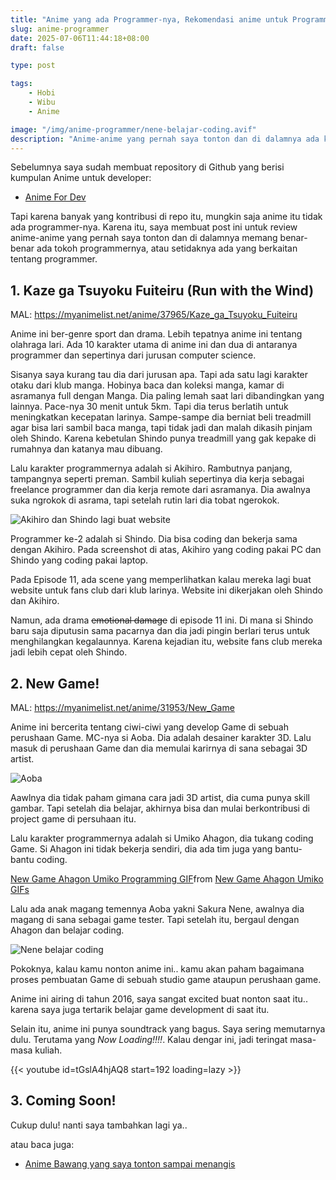 ```yaml
---
title: "Anime yang ada Programmer-nya, Rekomendasi anime untuk Programmer Wibu"
slug: anime-programmer
date: 2025-07-06T11:44:18+08:00
draft: false

type: post

tags:
    - Hobi
    - Wibu
    - Anime

image: "/img/anime-programmer/nene-belajar-coding.avif"
description: "Anime-anime yang pernah saya tonton dan di dalamnya ada karakter programmer-nya. Wajib ditonton oleh programmer!"
---
```


Sebelumnya saya sudah membuat repository di Github yang berisi kumpulan Anime untuk developer:

- [Anime For Dev](https://github.com/ardianta/anime-for-dev)

Tapi karena banyak yang kontribusi di repo itu, mungkin saja anime itu tidak ada programmer-nya.
Karena itu, saya membuat post ini untuk review anime-anime yang pernah saya tonton dan di dalamnya
memang benar-benar ada tokoh programmernya, atau setidaknya ada yang berkaitan tentang programmer.

## 1. Kaze ga Tsuyoku Fuiteiru (Run with the Wind)

MAL: https://myanimelist.net/anime/37965/Kaze_ga_Tsuyoku_Fuiteiru

Anime ini ber-genre sport dan drama. Lebih tepatnya anime ini tentang olahraga lari.
Ada 10 karakter utama di anime ini dan dua di antaranya programmer dan sepertinya dari jurusan computer science.

Sisanya saya kurang tau dia dari jurusan apa. Tapi ada satu lagi karakter otaku dari klub manga. Hobinya baca dan koleksi manga,
kamar di asramanya full dengan Manga. Dia paling lemah saat lari dibandingkan yang lainnya. Pace-nya 30 menit untuk 5km. Tapi dia terus berlatih
untuk meningkatkan kecepatan larinya. Sampe-sampe dia berniat beli treadmill agar bisa lari sambil baca manga, tapi tidak jadi dan malah dikasih pinjam oleh Shindo. Karena kebetulan Shindo punya treadmill yang gak kepake di rumahnya dan katanya mau dibuang.

Lalu karakter programmernya adalah si Akihiro. Rambutnya panjang, 
tampangnya seperti preman. Sambil kuliah sepertinya dia kerja sebagai freelance programmer
dan dia kerja remote dari asramanya. Dia awalnya suka ngrokok di asrama, tapi setelah rutin lari dia tobat ngerokok.

![Akihiro dan Shindo lagi buat website](/img/anime-programmer/programmer-kaze-ga-tsuyoku-fuiteiru.avif)

Programmer ke-2 adalah si Shindo. Dia bisa coding dan bekerja sama dengan Akihiro.
Pada screenshot di atas, Akihiro yang coding pakai PC dan Shindo yang coding pakai laptop.

Pada Episode 11, ada scene yang memperlihatkan kalau mereka lagi buat website untuk
fans club dari klub larinya. Website ini dikerjakan oleh Shindo dan Akihiro.

Namun, ada drama ~~emotional damage~~ di episode 11 ini. Di mana si Shindo baru saja diputusin sama pacarnya
dan dia jadi pingin berlari terus untuk menghilangkan kegalaunnya. Karena kejadian itu,
website fans club mereka jadi lebih cepat oleh Shindo.

## 2. New Game!

MAL: https://myanimelist.net/anime/31953/New_Game

Anime ini bercerita tentang ciwi-ciwi yang develop Game di sebuah perushaan Game.
MC-nya si Aoba. Dia adalah desainer karakter 3D. Lalu masuk di perushaan Game
dan dia memulai karirnya di sana sebagai 3D artist. 

![Aoba](/img/anime-programmer/new-game-aoba.avif)

Aawlnya dia tidak paham gimana cara jadi 3D artist, dia cuma punya skill gambar. Tapi setelah dia belajar, akhirnya
bisa dan mulai berkontribusi di project game di persuhaan itu.

Lalu karakter programmernya adalah si Umiko Ahagon, dia tukang coding Game.
Si Ahagon ini tidak bekerja sendiri, dia ada tim juga yang bantu-bantu coding.

<div class="tenor-gif-embed" data-postid="13247664" data-share-method="host" data-aspect-ratio="1.11321" data-width="100%"><a href="https://tenor.com/view/new-game-ahagon-umiko-programming-work-working-at-work-gif-13247664">New Game Ahagon Umiko Programming GIF</a>from <a href="https://tenor.com/search/new+game+ahagon+umiko-gifs">New Game Ahagon Umiko GIFs</a></div> <script type="text/javascript" async src="https://tenor.com/embed.js"></script>

Lalu ada anak magang temennya Aoba yakni Sakura Nene, awalnya dia magang di sana sebagai game tester.
Tapi setelah itu, bergaul dengan Ahagon dan belajar coding.

![Nene belajar coding](/img/anime-programmer/nene-belajar-coding.avif)

Pokoknya, kalau kamu nonton anime ini.. kamu akan paham bagaimana proses pembuatan Game
di sebuah studio game ataupun perushaan game.

Anime ini airing di tahun 2016, saya sangat excited buat nonton saat itu.. karena
saya juga tertarik belajar game development di saat itu.

Selain itu, anime ini punya soundtrack yang bagus. Saya sering memutarnya dulu.
Terutama yang _Now Loading!!!!_. Kalau dengar ini, jadi teringat masa-masa kuliah.

{{< youtube id=tGslA4hjAQ8 start=192 loading=lazy >}}

## 3. Coming Soon!

Cukup dulu! nanti saya tambahkan lagi ya..

atau baca juga: 

- [Anime Bawang yang saya tonton sampai menangis](/post/anime-bawang/)